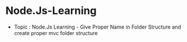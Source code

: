 # Node.Js-Learning

- Topic : Node.Js Learning
        - Give Proper Name in Folder Structure and create proper mvc folder structure
